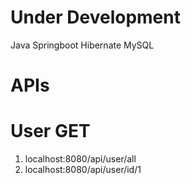 # Under Development

Java
Springboot
Hibernate
MySQL

# APIs

# User GET
1) localhost:8080/api/user/all
2) localhost:8080/api/user/id/1

